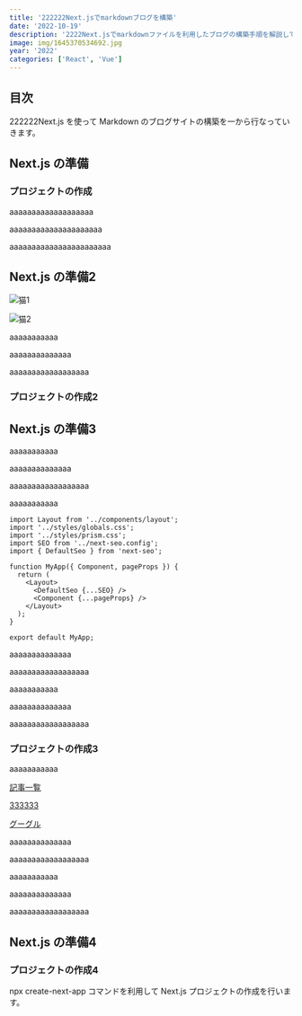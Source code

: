 ```yaml
---
title: '222222Next.jsでmarkdownブログを構築'
date: '2022-10-19'
description: '2222Next.jsでmarkdownファイルを利用したブログの構築手順を解説しています。'
image: img/1645370534692.jpg
year: '2022'
categories: ['React', 'Vue']
---
```


## 目次

222222Next.js を使って Markdown のブログサイトの構築を一から行なっていきます。

## Next.js の準備

### プロジェクトの作成
aaaaaaaaaaaaaaaaaaa

aaaaaaaaaaaaaaaaaaaaa

aaaaaaaaaaaaaaaaaaaaaaa

## Next.js の準備2

![猫1](http://localhost:3000/img/shutterstock_259729697.jpg)

![猫2](http://localhost:3000/img/neko1.jpeg)

aaaaaaaaaaa

aaaaaaaaaaaaaa

aaaaaaaaaaaaaaaaaa

### プロジェクトの作成2

## Next.js の準備3

aaaaaaaaaaa

aaaaaaaaaaaaaa

aaaaaaaaaaaaaaaaaa

aaaaaaaaaaa

```js[class="line-numbers"]
import Layout from '../components/layout';
import '../styles/globals.css';
import '../styles/prism.css';
import SEO from '../next-seo.config';
import { DefaultSeo } from 'next-seo';

function MyApp({ Component, pageProps }) {
  return (
    <Layout>
      <DefaultSeo {...SEO} />
      <Component {...pageProps} />
    </Layout>
  );
}

export default MyApp;
```

aaaaaaaaaaaaaa

aaaaaaaaaaaaaaaaaa

aaaaaaaaaaa

aaaaaaaaaaaaaa

aaaaaaaaaaaaaaaaaa

### プロジェクトの作成3

aaaaaaaaaaa

[記事一覧](/blog/search/all/all)

[333333](/blog/2022_0419)

[グーグル](https://www.google.co.jp/)

aaaaaaaaaaaaaa

aaaaaaaaaaaaaaaaaa

aaaaaaaaaaa

aaaaaaaaaaaaaa

aaaaaaaaaaaaaaaaaa

## Next.js の準備4

### プロジェクトの作成4

npx create-next-app コマンドを利用して Next.js プロジェクトの作成を行います。